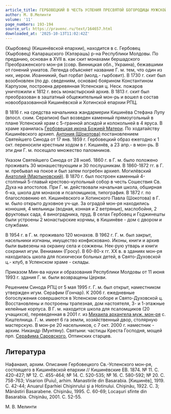 ```yaml
---
article_title: ГЕРБОВЕЦКИЙ В ЧЕСТЬ УСПЕНИЯ ПРЕСВЯТОЙ БОГОРОДИЦЫ МУЖСКОЙ МОНАСТЫРЬ
author: М. В.Мелинти
volume: '11'
page_numbers: 193-194
source_url: https://pravenc.ru/text/164657.html
downloaded_at: '2025-10-13T11:02:42Z'
---
```


(Хырбовец) (Кишинёвской епархии), находится в с. Гербовец (Хырбовец) Каларашского (Кэлэрашь) р-на Республики Молдовы. По преданию, основан в XVII в. как скит монахами бершадского Преображенского мон-ря (совр. Винницкая обл., Украина), бежавшими от гонений униатов. Легенда объясняет название Г. м. тем, что один из них, иером. Иоанникий, был горбат (молд.- гырбовит). В 1730 г. скит был возобновлен (по др. сведениям, основан) боярином Константином Карпузом, построена деревянная Успенская ц. Неск. пожаров уничтожили к 1812 г. весь монастырский архив. В 1813 г. скит был преобразован в заштатный общежительный мон-рь и вошел в состав новообразованной Кишинёвской и Хотинской епархии РПЦ.

В 1816 г. на средства начальника жандармерии Кишинёва Стефана Лупу (впосл. схим. Серапион) был возведен каменный прямоугольный в плане Успенский храм с 5-гранной апсидой и колокольней в 4 яруса. В храме хранилась [Гербовецкая икона Божией Матери](<https://pravenc.ru/text/Гербовецкая икона Божией Матери.html>). По ходатайству Кишинёвского архиеп. [Антония (Шокотова)](https://pravenc.ru/text/АНТОНИЙ.html) постановлением Святейшего Синода от 17 янв. 1859 г. Гербовецкий образ ежегодно к 1 окт. переносили крестным ходом в г. Кишинёв, а 23 апр.- в мон-рь. В эти дни Г. м. посещало множество паломников.

Указом Святейшего Синода от 28 нояб. 1860 г. в Г. м. было положено проживать 30 монашествующим и 30 послушникам. В 1860-1872 гг. в Г. м. пребывал на покое и был затем погребен архиеп. Могилёвский [Анатолий (Мартыновский)](<https://pravenc.ru/text/Анатолий (Мартыновский).html>). В 1870 г. был построен каменный 4-столпный 5-главый крестово-купольный собор в честь Сошествия Св. Духа на апостолов. При Г. м. действовали начальная школа, обширная б-ка, школа для монахов и псаломщиков, типография. В 1872 г. по благословению еп. Кишинёвского и Хотинского Павла (Шокотова) в Г. м. было открыто духовное уч-ще. За оградой мон-ря находились конюшня, 4 мельницы (водная, конная и 2 ветряные), маслобойня, 2 фруктовых сада, 4 виноградника, пруд. В селах Гербовец и Годжинешты были устроены 2 монастырские корчмы, в Кишинёве - дом с двором и службами.

В 1954 г. в Г. м. проживало 120 монахов. В 1962 г. Г. м. был закрыт, насельники изгнаны, имущество конфисковано. Иконы, книги и архив были вывезены на окраину села и сожжены. Нек-рую утварь и книги сохранил игум. Вениамин (Гросу). В 60-80-х гг. XX в. в зданиях мон-ря находилась школа для психически больных детей, в Свято-Духовской ц.- клуб, в Успенском храме - склады.

Приказом Мин-ва науки и образования Республики Молдовы от 11 июня 1993 г. здания Г. м. были возвращены Церкви.

Решением Синода РПЦ от 5 мая 1995 г. Г. м. был открыт, наместником утвержден игум. Серафим (Гончар). К 2006 г. ежедневные богослужения совершаются в Успенском соборе и Свято-Духовской ц. Восстановлены и построены трапезная, дом настоятеля, 3- и 1-этажные келейные корпуса. В Г. м. находится школа для псаломщиков (20 учащихся), переведенная в 2001 г. из [Михаила архангела муж. мон-ря](<https://pravenc.ru/text/Михаила архангела муж  мон-ря.html>) с. Киштелница. Г. м. имеет 6 га земли, хозяйственный двор, столярную мастерскую. В мон-ре 20 насельников, с 7 окт. 2000 г. наместник - архим. Никандр (Мунтяну). Святыни: частицы Креста Господня, мощей прп. [Серафима Саровского](<https://pravenc.ru/text/Серафим Саровский.html>), Оптинских старцев.

## Литература

Нафанаил, архим. Описание Гербовецкого Св.-Успенского мон-ря, состоящего в Кишинёвской епархии // Кишинёвские ЕВ. 1874. № 11. С. 420-427; № 12. С. 455-464; № 14. С. 520-535; № 16. С. 580-592; № 20. С. 758-763; Visarion (Puiu), аrhim. Mаnаstirile din Basarabia. [Кишинёв], 1919. С. 42-44; Anuarul Eparhiei Chişinгului şi a Hotinului. Chişinãu, 1922. С. 3; Mãnãstiri Basarabene. Chişinãu, 1995. С. 60-69; Locaşuri sfinte din Basarabia. Chişinãu, 2001. С. 52-55.

М. В.  Мелинти
